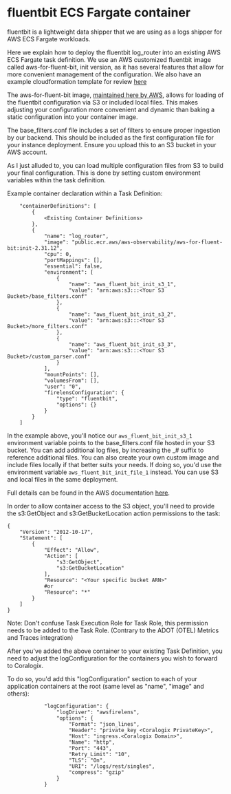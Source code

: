 # fluentbit ECS Fargate container

fluentbit is a lightweight data shipper that we are using as a logs shipper for AWS ECS Fargate workloads.

Here we explain how to deploy the fluentbit log_router into an existing AWS ECS Fargate task definition. We use an AWS customized fluentbit image called aws-for-fluent-bit, init version, as it has several features that allow for more convenient management of the configuration. We also have an example cloudformation template for review [here](https://github.com/coralogix/cloudformation-coralogix-aws/tree/master/aws-integrations/ecs-fargate)

The aws-for-fluent-bit image, [maintained here by AWS](https://github.com/aws/aws-for-fluent-bit), allows for loading of the fluentbit configuration via S3 or included local files. This makes adjusting your configuration more convenient and dynamic than baking a static configuration into your container image.

The base_filters.conf file includes a set of filters to ensure proper ingestion by our backend. This should be included as the first configuration file for your instance deployment. Ensure you upload this to an S3 bucket in your AWS account.

As I just alluded to, you can load multiple configuration files from S3 to build your final configuration. This is done by setting custom environment variables within the task definition. 

Example container declaration within a Task Definition:

```
    "containerDefinitions": [
        {
            <Existing Container Definitions>
        },
        {
            "name": "log_router",
            "image": "public.ecr.aws/aws-observability/aws-for-fluent-bit:init-2.31.12",
            "cpu": 0,
            "portMappings": [],
            "essential": false,
            "environment": [
                {
                    "name": "aws_fluent_bit_init_s3_1",
                    "value": "arn:aws:s3:::<Your S3 Bucket>/base_filters.conf"
                },
                {
                    "name": "aws_fluent_bit_init_s3_2",
                    "value": "arn:aws:s3:::<Your S3 Bucket>/more_filters.conf"
                },
                {
                    "name": "aws_fluent_bit_init_s3_3",
                    "value": "arn:aws:s3:::<Your S3 Bucket>/custom_parser.conf"
                }        
            ],
            "mountPoints": [],
            "volumesFrom": [],
            "user": "0",
            "firelensConfiguration": {
                "type": "fluentbit",
                "options": {}
            }
        }
    ]
```

In the example above, you'll notice our `aws_fluent_bit_init_s3_1` environment variable points to the base_filters.conf file hosted in your S3 bucket. You can add additional log files, by increasing the _# suffix to reference additional files. You can also create your own custom image and include files locally if that better suits your needs. If doing so, you'd use the environment variable `aws_fluent_bit_init_file_1` instead. You can use S3 and local files in the same deployment.

Full details can be found in the AWS documentation [here](https://github.com/aws/aws-for-fluent-bit/tree/mainline/use_cases/init-process-for-fluent-bit).

In order to allow container access to the S3 object, you'll need to provide the s3:GetObject and s3:GetBucketLocation action permissions to the task:

```
{
	"Version": "2012-10-17",
	"Statement": [
		{
			"Effect": "Allow",
			"Action": [
				"s3:GetObject",
				"s3:GetBucketLocation"
			],
			"Resource": "<Your specific bucket ARN>"
            #or
            "Resource": "*"
		}
	]
}
```
Note: Don't confuse Task Execution Role for Task Role, this permission needs to be added to the Task Role. (Contrary to the ADOT (OTEL) Metrics and Traces integration)

After you've added the above container to your existing Task Definition, you need to adjust the logConfiguration for the containers you wish to forward to Coralogix.

To do so, you'd add this "logConfiguration" section to each of your application containers at the root (same level as "name", "image" and others):

```
            "logConfiguration": {
                "logDriver": "awsfirelens",
                "options": {
                    "Format": "json_lines",
                    "Header": "private_key <Coralogix PrivateKey>",
                    "Host": "ingress.<Coralogix Domain>",
                    "Name": "http",
                    "Port": "443",
                    "Retry_Limit": "10",
                    "TLS": "On",
                    "URI": "/logs/rest/singles",
                    "compress": "gzip"
                }
            }
```